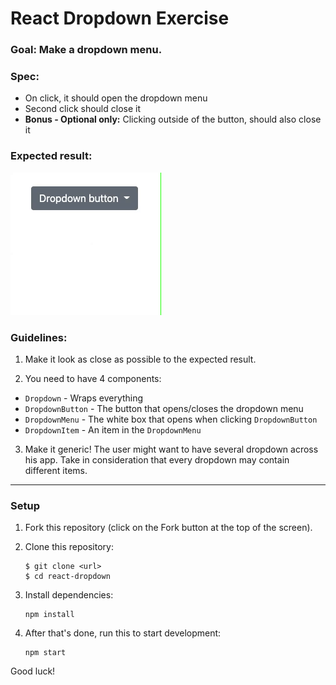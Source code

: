 # React Dropdown Exercise

### Goal: Make a dropdown menu.

### Spec:
- On click, it should open the dropdown menu
- Second click should close it
- **Bonus - Optional only:** Clicking outside of the button, should also close it

### Expected result:

![expected result](result.gif)

### Guidelines:
1. Make it look as close as possible to the expected result.
   
2. You need to have 4 components:
- `Dropdown` - Wraps everything
- `DropdownButton` - The button that opens/closes the dropdown menu
- `DropdownMenu` - The white box that opens when clicking `DropdownButton`
- `DropdownItem` - An item in the `DropdownMenu`

3. Make it generic! The user might want to have several dropdown across his app.
Take in consideration that every dropdown may contain different items.

---

### Setup

1. Fork this repository (click on the Fork button at the top of the screen).
2. Clone this repository:
    ```
    $ git clone <url>
    $ cd react-dropdown
    ```

3. Install dependencies:
    ```
    npm install
    ```

4. After that's done, run this to start development:
    ```
    npm start
    ```


Good luck!
